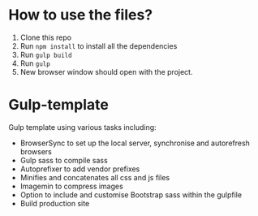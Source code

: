 # How to use the files?

1. Clone this repo
2. Run `npm install` to install all the dependencies
3. Run `gulp build`
4. Run `gulp`
4. New browser window should open with the project.


# Gulp-template
Gulp template using various tasks including:

- BrowserSync to set up the local server, synchronise and autorefresh browsers
- Gulp sass to compile sass
- Autoprefixer to add vendor prefixes
- Minifies and concatenates all css and js files
- Imagemin to compress images
- Option to include and customise Bootstrap sass within the gulpfile
- Build production site

